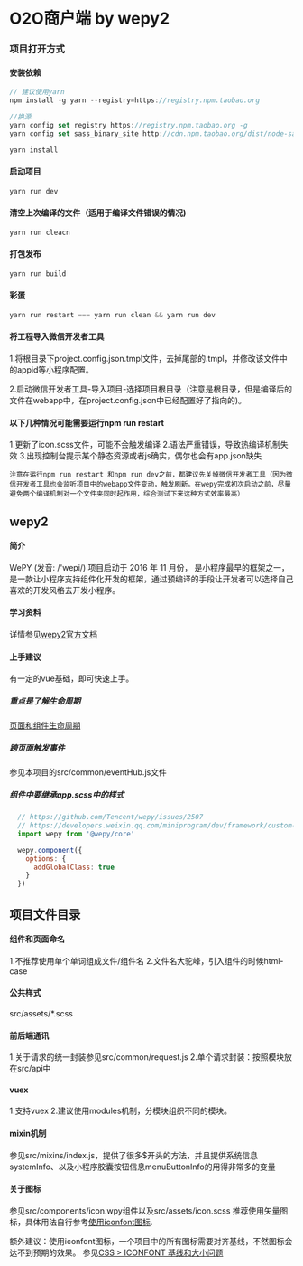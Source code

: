 # O2O商户端 by wepy2

### 项目打开方式

#### 安装依赖
```javascript
// 建议使用yarn
npm install -g yarn --registry=https://registry.npm.taobao.org

//换源
yarn config set registry https://registry.npm.taobao.org -g
yarn config set sass_binary_site http://cdn.npm.taobao.org/dist/node-sass -g

yarn install
```
#### 启动项目
```javascript
yarn run dev
```

#### 清空上次编译的文件（适用于编译文件错误的情况)
```javascript
yarn run cleacn
```

#### 打包发布
```javascript
yarn run build
```

#### 彩蛋
```javascript
yarn run restart === yarn run clean && yarn run dev
```

#### 将工程导入微信开发者工具
1.将根目录下project.config.json.tmpl文件，去掉尾部的.tmpl，并修改该文件中的appid等小程序配置。

2.启动微信开发者工具-导入项目-选择项目根目录（注意是根目录，但是编译后的文件在webapp中，在project.config.json中已经配置好了指向的)。

#### 以下几种情况可能需要运行npm run restart
1.更新了icon.scss文件，可能不会触发编译
2.语法严重错误，导致热编译机制失效
3.出现控制台提示某个静态资源或者js确实，偶尔也会有app.json缺失

`
注意在运行npm run restart 和npm run dev之前，都建议先关掉微信开发者工具（因为微信开发者工具也会监听项目中的webapp文件变动，触发刷新。在wepy完成初次启动之前，尽量避免两个编译机制对一个文件夹同时起作用，综合测试下来这种方式效率最高）
`

## wepy2

#### 简介
WePY (发音: /'wepi/) 项目启动于 2016 年 11 月份， 是小程序最早的框架之一，是一款让小程序支持组件化开发的框架，通过预编译的手段让开发者可以选择自己喜欢的开发风格去开发小程序。

#### 学习资料
详情参见[wepy2官方文档](https://wepyjs.github.io/wepy-docs/2.x/#/)

#### 上手建议
有一定的vue基础，即可快速上手。

##### 重点是了解生命周期
[页面和组件生命周期](https://wepyjs.github.io/wepy-docs/2.x/#/base/instance?id=%e9%a1%b5%e9%9d%a2%e7%94%9f%e5%91%bd%e5%91%a8%e6%9c%9f)

##### 跨页面触发事件
参见本项目的src/common/eventHub.js文件

##### 组件中要继承app.scss中的样式
```javascript
  // https://github.com/Tencent/wepy/issues/2507
  // https://developers.weixin.qq.com/miniprogram/dev/framework/custom-component/wxml-wxss.html
  import wepy from '@wepy/core'

  wepy.component({
    options: {
      addGlobalClass: true
    }
  })
```

## 项目文件目录
#### 组件和页面命名
1.不推荐使用单个单词组成文件/组件名
2.文件名大驼峰，引入组件的时候html-case
#### 公共样式
src/assets/*.scss
#### 前后端通讯
1.关于请求的统一封装参见src/common/request.js
2.单个请求封装：按照模块放在src/api中
#### vuex
1.支持vuex
2.建议使用modules机制，分模块组织不同的模块。
#### mixin机制
参见src/mixins/index.js，提供了很多$开头的方法，并且提供系统信息systemInfo、以及小程序胶囊按钮信息menuButtonInfo的用得非常多的变量
#### 关于图标
参见src/components/icon.wpy组件以及src/assets/icon.scss
推荐使用矢量图标，具体用法自行参考[使用iconfont图标](https://www.jianshu.com/p/7fc08b1b4d85).

额外建议：使用iconfont图标，一个项目中的所有图标需要对齐基线，不然图标会达不到预期的效果。
参见[CSS > ICONFONT 基线和大小问题](https://blog.csdn.net/weixin_34114823/article/details/88967683)



